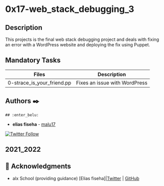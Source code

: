 # 0x17-web_stack_debugging_3

## Description

This projects is the final web stack debugging project and deals with fixing an error with a WordPress website and deploying the fix using Puppet.

## Mandatory Tasks

| Files | Description |
| ----- | ----------- |
| 0-strace_is_your_friend.pp | Fixes an issue with WordPress |

## Authors :black_nib:
    ## :enter_belu: 
* **elias fiseha** - [malu17](https://github.com/malu17)

[![Twitter Follow](https://img.shields.io/twitter/follow/JulianR_30.svg?style=social&label=Follow)](https://twitter.com/eliasfiseha1)


## 2021_2022
## :mega: Acknowledgments

* alx School (providing guidance)
[Elias fiseha]|[Twitter](https://twitter.com/eliasfiseha1) | [GitHub](https://github.com/malu17)